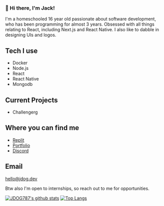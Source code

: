 ### 👋 Hi there, I'm Jack! 

I'm a homeschooled 16 year old passionate about software development, who has been programming for almost 3 years. Obsessed with all things relating to React, including Next.js and React Native. I also like to dabble in designing UIs and logos. 

## Tech I use

- Docker
- Node.js
- React
- React Native
- Mongodb

## Current Projects

- Challengerg 

## Where you can find me

- [Replit](https://replit.com/@JDOG787)
- [Portfolio](https://jdog.dev)
- [Discord](https://discord.com/users/sdfsdf)


## Email

hello@jdog.dev


Btw also I'm open to internships, so reach out to me for opportunities.

[![JDOG787's github stats](https://github-readme-stats.vercel.app/api?username=JDOG787&theme=radical&show_icons=true)](https://github.com/anuraghazra/github-readme-stats)
[![Top Langs](https://github-readme-stats.vercel.app/api/top-langs/?username=JDOG787&theme=radical&show_icons=true)](https://github.com/anuraghazra/github-readme-stats)
